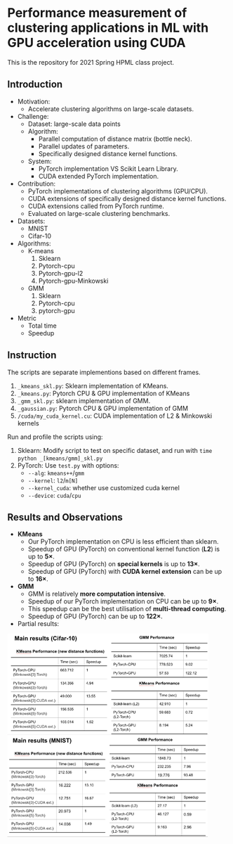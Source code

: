 # Performance measurement of clustering applications in ML with GPU acceleration using CUDA

This is the repository for 2021 Spring HPML class project. 

## Introduction

* Motivation:
  * Accelerate clustering algorithms on large-scale datasets.
* Challenge:
  * Dataset: large-scale data points
  * Algorithm: 
    * Parallel computation of distance matrix (bottle neck).
    * Parallel updates of parameters.
    * Specifically designed distance kernel functions.
  * System:
    *  PyTorch implementation VS Scikit Learn Library.
    * CUDA extended PyTorch implementation.
* Contribution:
  * PyTorch implementations of clustering algorithms (GPU/CPU).
  * CUDA extensions of specifically designed distance kernel functions.
  * CUDA extensions called from PyTorch runtime.
  * Evaluated on large-scale clustering benchmarks.
* Datasets: 
  * MNIST
  * Cifar-10
* Algorithms:
  * K-means
    1. Sklearn
    2. Pytorch-cpu
    3. Pytorch-gpu-l2
    4. Pytorch-gpu-Minkowski
  * GMM
    1. Sklearn
    2. Pytorch-cpu
    3. pytorch-gpu
* Metric
  * Total time
  * Speedup

## Instruction

The scripts are separate implementions based on different frames.

1. `_kmeans_skl.py`: Sklearn implementation of KMeans.
2. `_kmeans.py`: Pytorch CPU & GPU implementation of KMeans
3. `_gmm_skl.py`: sklearn implementation of GMM.
4. `_gaussian.py`: Pytorch CPU & GPU implementation of GMM
5. `/cuda/my_cuda_kernel.cu`: CUDA implementation of L2 & Minkowski kernels

Run and profile the scripts using:

1. Sklearn: Modify script to test on specific dataset, and run with `time python _[kmeans/gmm]_skl.py`
2. PyTorch: Use `test.py` with options:
   * `--alg`: `kmeans++`/`gmm`
   * `--kernel`: `l2`/`m[N]`
   * `--kernel_cuda`: whether use customized cuda kernel
   * `--device`: `cuda`/`cpu`


## Results and Observations

* **KMeans**
  * Our PyTorch implementation on CPU is less efficient than sklearn.
  * Speedup of GPU (PyTorch) on conventional kernel function (**L2**) is up to **5×**.
  * Speedup of GPU (PyTorch) on **special kernels** is up to **13×**.
  * Speedup of GPU (PyTorch) with **CUDA kernel extension** can be up to **16×**. 
* **GMM**
  * GMM is relatively **more computation intensive**.
  * Speedup of our PyTorch implementation on CPU can be up to **9×**.
  * This speedup can be the best utilisation of **multi-thread computing**. 
  * Speedup of GPU (PyTorch) can be up to **122×**.
* Partial results:

<img src="graph/1.png" alt="1" style="zoom:50%;" />

<img src="graph/2.png" alt="2" style="zoom:50%;" />

